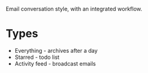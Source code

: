 Email conversation style, with an integrated workflow.


# Types

* Everything - archives after a day
* Starred - todo list
* Activity feed - broadcast emails